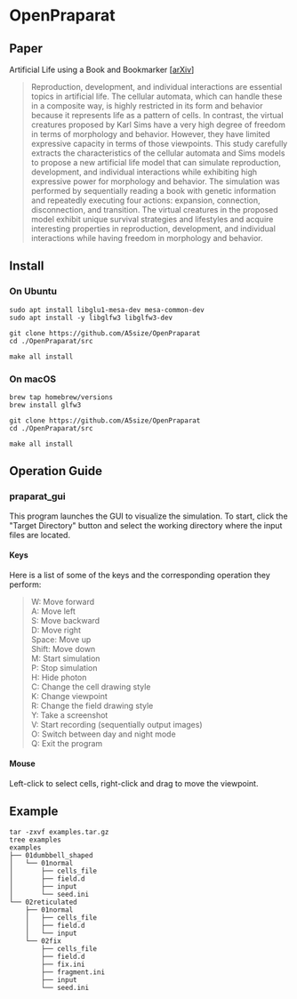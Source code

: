 # OpenPraparat



## Paper
Artificial Life using a Book and Bookmarker [[arXiv](https://arxiv.org/abs/2210.12854)]
>Reproduction, development, and individual interactions are essential topics in artificial life. The cellular automata, which can handle these in a composite way, is highly restricted in its form and behavior because it represents life as a pattern of cells. In contrast, the virtual creatures proposed by Karl Sims have a very high degree of freedom in terms of morphology and behavior. However, they have limited expressive capacity in terms of those viewpoints. This study carefully extracts the characteristics of the cellular automata and Sims models to propose a new artificial life model that can simulate reproduction, development, and individual interactions while exhibiting high expressive power for morphology and behavior. The simulation was performed by sequentially reading a book with genetic information and repeatedly executing four actions: expansion, connection, disconnection, and transition. The virtual creatures in the proposed model exhibit unique survival strategies and lifestyles and acquire interesting properties in reproduction, development, and individual interactions while having freedom in morphology and behavior.

## Install 

### On Ubuntu
```
sudo apt install libglu1-mesa-dev mesa-common-dev
sudo apt install -y libglfw3 libglfw3-dev

git clone https://github.com/A5size/OpenPraparat
cd ./OpenPraparat/src

make all install
```

### On macOS
```
brew tap homebrew/versions
brew install glfw3

git clone https://github.com/A5size/OpenPraparat
cd ./OpenPraparat/src

make all install
```

## Operation Guide

### praparat_gui
This program launches the GUI to visualize the simulation. To start, click the "Target Directory" button and select the working directory where the input files are located.

#### Keys
Here is a list of some of the keys and the corresponding operation they perform: 
>W: Move forward <br>
>A: Move left <br>
>S: Move backward <br>
>D: Move right <br> 
>Space: Move up <br> 
>Shift: Move down <br> 
>M: Start simulation <br>
>P: Stop simulation <br>
>H: Hide photon <br>
>C: Change the cell drawing style <br>
>K: Change viewpoint <br>
>R: Change the field drawing style <br>
>Y: Take a screenshot <br>
>V: Start recording (sequentially output images) <br>
>O: Switch between day and night mode <br>
>Q: Exit the program <br>

#### Mouse
Left-click to select cells, right-click and drag to move the viewpoint. 


## Example
```
tar -zxvf examples.tar.gz 
tree examples
examples
├── 01dumbbell_shaped
│   └── 01normal
│       ├── cells_file
│       ├── field.d
│       ├── input
│       └── seed.ini
└── 02reticulated
    ├── 01normal
    │   ├── cells_file
    │   ├── field.d
    │   └── input
    └── 02fix
        ├── cells_file
        ├── field.d
        ├── fix.ini
        ├── fragment.ini
        ├── input
        └── seed.ini
```
